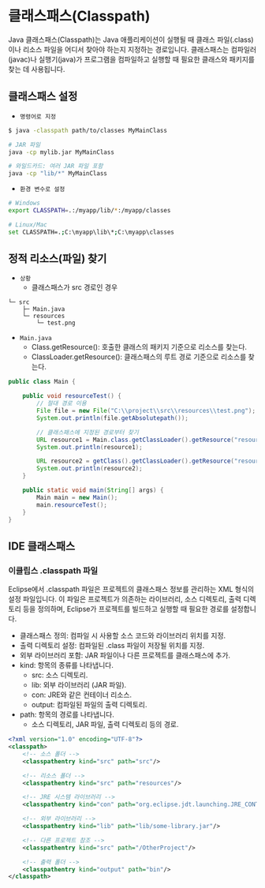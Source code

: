 # 클래스패스(Classpath)

Java 클래스패스(Classpath)는 Java 애플리케이션이 실행될 때 클래스 파일(.class)이나 리소스 파일을 어디서 찾아야 하는지 지정하는 경로입니다. 클래스패스는 컴파일러(javac)나 실행기(java)가 프로그램을 컴파일하고 실행할 때 필요한 클래스와 패키지를 찾는 데 사용됩니다.

## 클래스패스 설정

 - `명령어로 지정`
```bash
$ java -classpath path/to/classes MyMainClass

# JAR 파일
java -cp mylib.jar MyMainClass

# 와일드카드: 여러 JAR 파일 포함
java -cp "lib/*" MyMainClass
```

 - `환경 변수로 설정`
```bash
# Windows
export CLASSPATH=.:/myapp/lib/*:/myapp/classes

# Linux/Mac
set CLASSPATH=.;C:\myapp\lib\*;C:\myapp\classes
```

## 정적 리소스(파일) 찾기

 - `상황`
    - 클래스패스가 src 경로인 경우
```
└─ src
    ├─ Main.java
    └─ resources
        └─ test.png
```

 - `Main.java`
    - Class.getResource(): 호출한 클래스의 패키지 기준으로 리소스를 찾는다.
    - ClassLoader.getResource(): 클래스패스의 루트 경로 기준으로 리소스를 찾는다.
```java
public class Main {

    public void resourceTest() {
        // 절대 경로 이용
        File file = new File("C:\\project\\src\\resources\\test.png");
        System.out.println(file.getAbsolutepath());

        // 클래스패스에 지정된 경로부터 찾기
        URL resource1 = Main.class.getClassLoader().getResource("resources/test.png");
        System.out.println(resource1);

        URL resource2 = getClass().getClassLoader().getResource("resources/test.png");
        System.out.println(resource2);
    }

    public static void main(String[] args) {
        Main main = new Main();
        main.resourceTest();
    }
}
```

## IDE 클래스패스

### 이클립스 .classpath 파일

Eclipse에서 .classpath 파일은 프로젝트의 클래스패스 정보를 관리하는 XML 형식의 설정 파일입니다. 이 파일은 프로젝트가 의존하는 라이브러리, 소스 디렉토리, 출력 디렉토리 등을 정의하며, Eclipse가 프로젝트를 빌드하고 실행할 때 필요한 경로를 설정합니다.

 - 클래스패스 정의: 컴파일 시 사용할 소스 코드와 라이브러리 위치를 지정.
 - 출력 디렉토리 설정: 컴파일된 .class 파일이 저장될 위치를 지정.
 - 외부 라이브러리 포함: JAR 파일이나 다른 프로젝트를 클래스패스에 추가.
 - kind: 항목의 종류를 나타냅니다.
    - src: 소스 디렉토리.
    - lib: 외부 라이브러리 (JAR 파일).
    - con: JRE와 같은 컨테이너 리소스.
    - output: 컴파일된 파일의 출력 디렉토리.
 - path: 항목의 경로를 나타냅니다.
    - 소스 디렉토리, JAR 파일, 출력 디렉토리 등의 경로.
```xml
<?xml version="1.0" encoding="UTF-8"?>
<classpath>
    <!-- 소스 폴더 -->
    <classpathentry kind="src" path="src"/>

    <!-- 리소스 폴더 -->
    <classpathentry kind="src" path="resources"/>

    <!-- JRE 시스템 라이브러리 -->
    <classpathentry kind="con" path="org.eclipse.jdt.launching.JRE_CONTAINER"/>

    <!-- 외부 라이브러리 -->
    <classpathentry kind="lib" path="lib/some-library.jar"/>

    <!-- 다른 프로젝트 참조 -->
    <classpathentry kind="src" path="/OtherProject"/>

    <!-- 출력 폴더 -->
    <classpathentry kind="output" path="bin"/>
</classpath>
```
